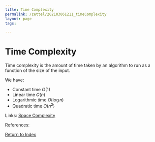 ```yaml
---
title: Time Complexity
permalink: /zettel/202103061211_timeComplexity
layout: page
tags: 

---
```

# Time Complexity

Time complexity is the amount of time taken by an algorithm to run as a function of the size 
of the input.

We have:
- Constant time $O(1)$
- Linear time $O(n)$
- Logarithmic time $O(\log n)$
- Quadratic time $O(n^2)$

Links: [Space Complexity](202103061215_spaceComplexity)

References: 

[Return to Index](index)